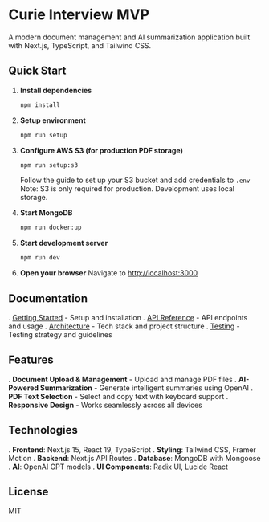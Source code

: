 # Curie Interview MVP

A modern document management and AI summarization application built with Next.js, TypeScript, and Tailwind CSS.

## Quick Start

1. **Install dependencies**

   ```bash
   npm install
   ```

2. **Setup environment**

   ```bash
   npm run setup
   ```

3. **Configure AWS S3 (for production PDF storage)**

   ```bash
   npm run setup:s3
   ```

   Follow the guide to set up your S3 bucket and add credentials to `.env`
   Note: S3 is only required for production. Development uses local storage.

4. **Start MongoDB**

   ```bash
   npm run docker:up
   ```

5. **Start development server**

   ```bash
   npm run dev
   ```

6. **Open your browser**
   Navigate to [http://localhost:3000](http://localhost:3000)

## Documentation

. [Getting Started](md/getting-started.md) - Setup and installation
. [API Reference](md/api.md) - API endpoints and usage
. [Architecture](md/architecture.md) - Tech stack and project structure
. [Testing](md/testing.md) - Testing strategy and guidelines

## Features

. **Document Upload & Management** - Upload and manage PDF files
. **AI-Powered Summarization** - Generate intelligent summaries using OpenAI
. **PDF Text Selection** - Select and copy text with keyboard support
. **Responsive Design** - Works seamlessly across all devices

## Technologies

. **Frontend**: Next.js 15, React 19, TypeScript
. **Styling**: Tailwind CSS, Framer Motion
. **Backend**: Next.js API Routes
. **Database**: MongoDB with Mongoose
. **AI**: OpenAI GPT models
. **UI Components**: Radix UI, Lucide React

## License

MIT
